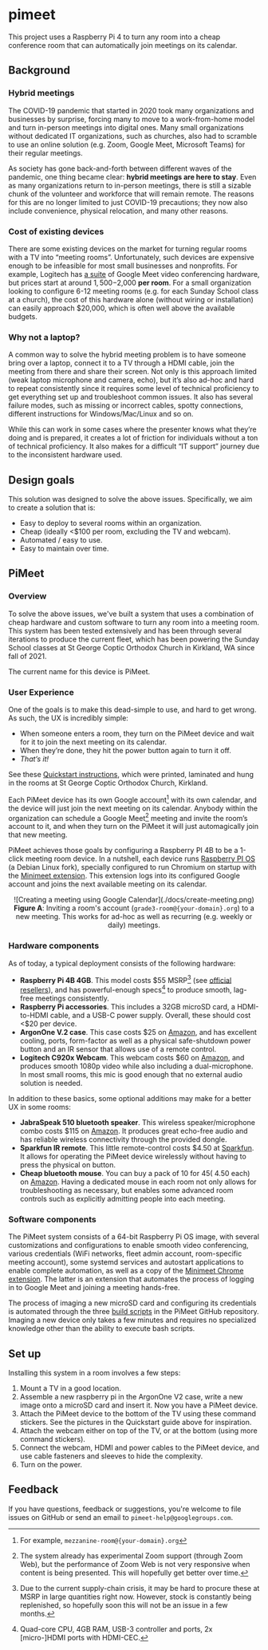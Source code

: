 # pimeet
This project uses a Raspberry Pi 4 to turn any room into a cheap conference room that can automatically join meetings on its calendar.

## Background
### Hybrid meetings
The COVID-19 pandemic that started in 2020 took many organizations and businesses by surprise, forcing many to move to a work-from-home model and turn in-person meetings into digital ones. Many small organizations without dedicated IT organizations, such as churches, also had to scramble to use an online solution (e.g. Zoom, Google Meet, Microsoft Teams) for their regular meetings.

As society has gone back-and-forth between different waves of the pandemic, one thing became clear: **hybrid meetings are here to stay**. Even as many organizations return to in-person meetings, there is still a sizable chunk of the volunteer and workforce that will remain remote. The reasons for this are no longer limited to just COVID-19 precautions; they now also include convenience, physical relocation, and many other reasons.

### Cost of existing devices
There are some existing devices on the market for turning regular rooms with a TV into “meeting rooms”. Unfortunately, such devices are expensive enough to be infeasible for most small businesses and nonprofits. For example, Logitech has [a suite](https://www.logitech.com/en-us/products/video-conferencing/room-solutions/google-meet.html) of Google Meet video conferencing hardware, but prices start at around $1,500-$2,000 **per room**. For a small organization looking to configure 6-12 meeting rooms (e.g. for each Sunday School class at a church), the cost of this hardware alone (without wiring or installation) can easily approach $20,000, which is often well above the available budgets.

### Why not a laptop?
A common way to solve the hybrid meeting problem is to have someone bring over a laptop, connect it to a TV through a HDMI cable, join the meeting from there and share their screen. Not only is this approach limited (weak laptop microphone and camera, echo), but it’s also ad-hoc and hard to repeat consistently since it requires some level of technical proficiency to get everything set up and troubleshoot common issues. It also has several failure modes, such as missing or incorrect cables, spotty connections, different instructions for Windows/Mac/Linux and so on.

While this can work in some cases where the presenter knows what they’re doing and is prepared, it creates a lot of friction for individuals without a ton of technical proficiency. It also makes for a difficult “IT support” journey due to the inconsistent hardware used.

## Design goals
This solution was designed to solve the above issues. Specifically, we aim to create a solution that is:

- Easy to deploy to several rooms within an organization.
- Cheap (ideally <$100 per room, excluding the TV and webcam).
- Automated / easy to use.
- Easy to maintain over time.

## PiMeet
### Overview
To solve the above issues, we've built a system that uses a combination of cheap hardware and custom software to turn any room into a meeting room. This system has been tested extensively and has been through several iterations to produce the current fleet, which has been powering the Sunday School classes at St George Coptic Orthodox Church in Kirkland, WA since fall of 2021.

The current name for this device is PiMeet.

### User Experience
One of the goals is to make this dead-simple to use, and hard to get wrong. As such, the UX is incredibly simple:
- When someone enters a room, they turn on the PiMeet device and wait for it to join the next meeting on its calendar.
- When they’re done, they hit the power button again to turn it off.
- *That’s it!*

See these [Quickstart instructions](https://docs.google.com/document/d/11bFKDRnKby4PvWUyqYbBlXx3mhg-zHjduksk8KyJA5A/view), which were printed, laminated and hung in the rooms at St George Coptic Orthodox Church, Kirkland.

Each PiMeet device has its own Google account[^1] with its own calendar, and the device will just join the next meeting on its calendar. Anybody within the organization can schedule a Google Meet[^2] meeting and invite the room’s account to it, and when they turn on the PiMeet it will just automagically join that new meeting.

[^1]: For example, `mezzanine-room@{your-domain}.org`
[^2]: The system already has experimental Zoom support (through Zoom Web), but the performance of Zoom Web is not very responsive when content is being presented. This will hopefully get better over time.

PiMeet achieves those goals by configuring a Raspberry PI 4B to be a 1-click meeting room device. In a nutshell, each device runs [Raspberry PI OS](https://www.raspberrypi.com/software/) (a Debian Linux fork), specially configured to run Chromium on startup with the [Minimeet extension](https://github.com/pmansour/minimeet). This extension logs into its configured Google account and joins the next available meeting on its calendar.

<p align="center">
![Creating a meeting using Google Calendar](./docs/create-meeting.png)
<strong>Figure A</strong>: Inviting a room's account (<code>grade3-room@{your-domain}.org</code>) to a new meeting. This works for ad-hoc as well as recurring (e.g. weekly or daily) meetings.
</p>

### Hardware components
As of today, a typical deployment consists of the following hardware:
- **Raspberry Pi 4B 4GB**. This model costs $55 MSRP[^3] (see [official resellers](https://www.raspberrypi.com/products/raspberry-pi-4-model-b#find-reseller)), and has powerful-enough specs[^4] to produce smooth, lag-free meetings consistently.
- **Raspberry Pi accessories**. This includes a 32GB microSD card, a HDMI-to-HDMI cable, and a USB-C power supply. Overall, these should cost <$20 per device.
- **ArgonOne V.2 case**. This case costs $25 on [Amazon](https://www.amazon.com/dp/B07WP8WC3V), and has excellent cooling, ports, form-factor as well as a physical safe-shutdown power button and an IR sensor that allows use of a remote control.
- **Logitech C920x Webcam**. This webcam costs $60 on [Amazon](https://www.amazon.com/dp/B085TFF7M1), and produces smooth 1080p video while also including a dual-microphone. In most small rooms, this mic is good enough that no external audio solution is needed.

In addition to these basics, some optional additions may make for a better UX in some rooms:
- **JabraSpeak 510 bluetooth speaker**. This wireless speaker/microphone combo costs $115 on [Amazon](https://www.amazon.com/dp/B00C3XW5L4). It produces great echo-free audio and has reliable wireless connectivity through the provided dongle.
- **Sparkfun IR remote**. This little remote-control costs $4.50 at [Sparkfun](https://www.sparkfun.com/products/14865). It allows for operating the PiMeet device wirelessly without having to press the physical on button.
- **Cheap bluetooth mouse**. You can buy a pack of 10 for $45 (~$4.50 each) on [Amazon](https://www.amazon.com/gp/product/B087CR8RD1). Having a dedicated mouse in each room not only allows for troubleshooting as necessary, but enables some advanced room controls such as explicitly admitting people into each meeting.

[^3]: Due to the current supply-chain crisis, it may be hard to procure these at MSRP in large quantities right now. However, stock is constantly being replenished, so hopefully soon this will not be an issue in a few months.
[^4]: Quad-core CPU, 4GB RAM, USB-3 controller and ports, 2x [micro-]HDMI ports with HDMI-CEC.

### Software components
The PiMeet system consists of a 64-bit Raspberry Pi OS image, with several customizations and configurations to enable smooth video conferencing, various credentials (WiFi networks, fleet admin account, room-specific meeting account), some systemd services and autostart applications to enable complete automation, as well as a copy of the [Minimeet Chrome extension](https://github.com/pmansour/minimeet). The latter is an extension that automates the process of logging in to Google Meet and joining a meeting hands-free.

The process of imaging a new microSD card and configuring its credentials is automated through the three [build scripts](build/) in the PiMeet GitHub repository. Imaging a new device only takes a few minutes and requires no specialized knowledge other than the ability to execute bash scripts.

## Set up
Installing this system in a room involves a few steps:
1. Mount a TV in a good location.
1. Assemble a new raspberry pi in the ArgonOne V2 case, write a new image onto a microSD card and insert it. Now you have a PiMeet device.
1. Attach the PiMeet device to the bottom of the TV using these command stickers. See the pictures in the Quickstart guide above for inspiration.
1. Attach the webcam either on top of the TV, or at the bottom (using more command stickers).
1. Connect the webcam, HDMI and power cables to the PiMeet device, and use cable fasteners and sleeves to hide the complexity.
1. Turn on the power.

## Feedback
If you have questions, feedback or suggestions, you're welcome to file issues on GitHub or send an email to `pimeet-help@googlegroups.com`.
